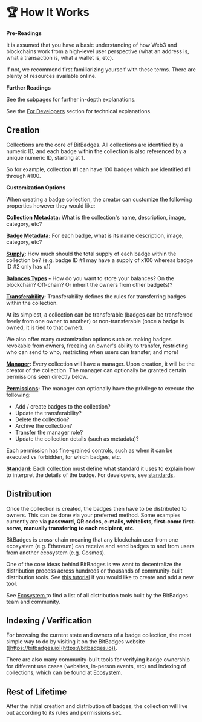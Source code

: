 # 🏆 How It Works

**Pre-Readings**

It is assumed that you have a basic understanding of how Web3 and blockchains work from a high-level user perspective (what an address is, what a transaction is, what a wallet is, etc).

If not, we recommend first familiarizing yourself with these terms. There are plenty of resources available online.

**Further Readings**

See the subpages for further in-depth explanations.

See the [For Developers](broken-reference) section for technical explanations.

## Creation

Collections are the core of BitBadges. All collections are identified by a numeric ID, and each badge within the collection is also referenced by a unique numeric ID, starting at 1.

So for example, collection #1 can have 100 badges which are identified #1 through #100.

**Customization Options**

When creating a badge collection, the creator can customize the following properties however they would like:

[**Collection Metadata**](page-1.md)**:** What is the collection's name, description, image, category, etc?

[**Badge Metadata**](page-1.md)**:** For each badge, what is its name description, image, category, etc?

[**Supply**](total-supplys.md)**:** How much should the total supply of each badge within the collection be? (e.g. badge ID #1 may have a supply of x100 whereas badge ID #2 only has x1)

[**Balances Types**](balances-types.md) **-** How do you want to store your balances? On the blockchain? Off-chain? Or inherit the owners from other badge(s)?

[**Transferability**](transferability.md)**:** Transferability defines the rules for transferring badges within the collection.&#x20;

At its simplest, a collection can be transferable (badges can be transferred freely from one owner to another) or non-transferable (once a badge is owned, it is tied to that owner).

We also offer many customization options such as making badges revokable from owners, freezing an owner's ability to transfer, restricting who can send to who, restricting when users can transfer, and more!

[**Manager**](permissions.md)**:** Every collection will have a manager. Upon creation, it will be the creator of the collection. The manager can optionally be granted certain permissions seen directly below.

[**Permissions**](permissions.md)**:** The manager can optionally have the privilege to execute the following:

* Add / create badges to the collection?
* Update the transferability?
* Delete the collection?
* Archive the collection?
* Transfer the manager role?
* Update the collection details (such as metadata)?

Each permission has fine-grained controls, such as when it can be executed vs forbidden, for which badges, etc.

[**Standard**](standards.md)**:** Each collection must define what standard it uses to explain how to interpret the details of the badge. For developers, see [standards](../../for-developers/concepts/standards.md).

## Distribution&#x20;

Once the collection is created, the badges then have to be distributed to owners. This can be done via your preferred method. Some examples currently are via **password, QR codes, e-mails, whitelists, first-come first-serve, manually transfering to each recipient, etc.**&#x20;

BitBadges is cross-chain meaning that any blockchain user from one ecosystem (e.g. Ethereum) can receive and send badges to and from users from another ecosystem (e.g. Cosmos).

One of the core ideas behind BitBadges is we want to decentralize the distribution process across hundreds or thousands of community-built distribution tools. See [this tutorial](../../for-developers/tutorials/build-a-distribution-tool.md) if you would like to create and add a new tool.

See [Ecosystem ](../ecosystem.md)to find a list of all distribution tools built by the BitBadges team and community.

## Indexing / Verification&#x20;

For browsing the current state and owners of a badge collection, the most simple way to do by visiting it on the BitBadges website ([https://bitbadges.io](https://bitbadges.io)).

There are also many community-built tools for verifying badge ownership for different use cases (websites, in-person events, etc) and indexing of collections, which can be found at [Ecosystem](../ecosystem.md).

## Rest of Lifetime

After the initial creation and distribution of badges, the collection will live out according to its rules and permissions set.
